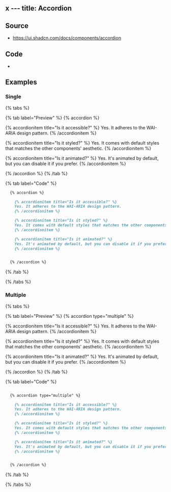 x   ---
title: Accordion
---
## Source

* <https://ui.shadcn.com/docs/components/accordion>

## Code

*

## Examples

### Single

{% tabs %}

{% tab label="Preview" %}
{% accordion %}

  {% accordionitem title="Is it accessible?" %}
  Yes. It adheres to the WAI-ARIA design pattern.
  {% /accordionitem %}

  {% accordionitem title="Is it styled?" %}
  Yes. It comes with default styles that matches the other components' aesthetic.
  {% /accordionitem %}

  {% accordionitem title="Is it animated?" %}
  Yes. It's animated by default, but you can disable it if you prefer.
  {% /accordionitem %}


{% /accordion %}
{% /tab %}

{% tab label="Code" %}
```md
  {% accordion %}

    {% accordionitem title="Is it accessible?" %}
    Yes. It adheres to the WAI-ARIA design pattern.
    {% /accordionitem %}

    {% accordionitem title="Is it styled?" %}
    Yes. It comes with default styles that matches the other components' aesthetic.
    {% /accordionitem %}

    {% accordionitem title="Is it animated?" %}
    Yes. It's animated by default, but you can disable it if you prefer.
    {% /accordionitem %}


  {% /accordion %}
```
{% /tab %}

{% /tabs %}

### Multiple
{% tabs %}

{% tab label="Preview" %}
{% accordion type="multiple" %}

  {% accordionitem title="Is it accessible?" %}
  Yes. It adheres to the WAI-ARIA design pattern.
  {% /accordionitem %}

  {% accordionitem title="Is it styled?" %}
  Yes. It comes with default styles that matches the other components' aesthetic.
  {% /accordionitem %}

  {% accordionitem title="Is it animated?" %}
  Yes. It's animated by default, but you can disable it if you prefer.
  {% /accordionitem %}


{% /accordion %}
{% /tab %}

{% tab label="Code" %}
```md

  {% accordion type="multiple" %}

    {% accordionitem title="Is it accessible?" %}
    Yes. It adheres to the WAI-ARIA design pattern.
    {% /accordionitem %}

    {% accordionitem title="Is it styled?" %}
    Yes. It comes with default styles that matches the other components' aesthetic.
    {% /accordionitem %}

    {% accordionitem title="Is it animated?" %}
    Yes. It's animated by default, but you can disable it if you prefer.
    {% /accordionitem %}


  {% /accordion %}

```
{% /tab %}

{% /tabs %}